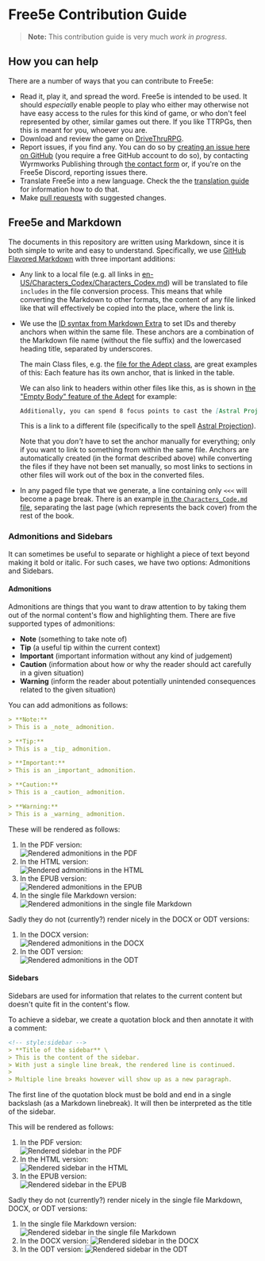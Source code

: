 # Free5e Contribution Guide
<!-- spell-checker:words TTRPGs Wyrmworks -->

> **Note:**
> This contribution guide is very much _work in progress_.

## How you can help

There are a number of ways that you can contribute to Free5e:

- Read it, play it, and spread the word.
  Free5e is intended to be used.
  It should _especially_ enable people to play who either may otherwise not have easy access to the rules for this kind of game, or who don't feel represented by other, similar games out there.
  If you like TTRPGs, then this is meant for you, whoever you are.
- Download and review the game on [DriveThruRPG](https://www.drivethrurpg.com/en/product/513248/free5e-core-rulebook-bundle-bundle).
- Report issues, if you find any.
  You can do so by [creating an issue here on GitHub](https://github.com/wyrmworkspublishing/free5e/issues) (you require a free GitHub account to do so), by contacting Wyrmworks Publishing through [the contact form](https://wyrmworkspublishing.com/contact/) or, if you're on the Free5e Discord, reporting issues there.
- Translate Free5e into a new language.
  Check the the [translation guide](TRANSLATION_GUIDE.md) for information how to do that.
- Make [pull requests](https://docs.github.com/en/pull-requests/collaborating-with-pull-requests/proposing-changes-to-your-work-with-pull-requests/about-pull-requests) with suggested changes.

## Free5e and Markdown

The documents in this repository are written using Markdown, since it is both simple to write and easy to understand.
Specifically, we use [GitHub Flavored Markdown](https://github.github.com/gfm/) with three important additions:

- Any link to a local file (e.g. all links in [en-US/Characters_Codex/Characters_Codex.md](./en-US/Characters_Codex/Characters_Codex.md)) will be translated to file `includes` in the file conversion process.
  This means that while converting the Markdown to other formats, the content of any file linked like that will effectively be copied into the place, where the link is.
- We use the [ID syntax from Markdown Extra](https://michelf.ca/projects/php-markdown/extra/#spe-attr) to set IDs and thereby anchors when within the same file.
  These anchors are a combination of the Markdown file name (without the file suffix) and the lowercased heading title, separated by underscores.

  The main Class files, e.g. the [file for the Adept class](./en-US/Characters_Codex/03_Creating_a_Character/Classes/Adept/Adept.md?plain=1), are great examples of this:
  Each feature has its own anchor, that is linked in the table.

  We can also link to headers within other files like this, as is shown in [the "Empty Body" feature of the Adept](./en-US/Characters_Codex/03_Creating_a_Character/Classes/Adept/Adept.md#empty-body-18th-level-adept_empty_body) for example:

  ```md
  Additionally, you can spend 8 focus points to cast the [Astral Projection](#Astral_Projection_astral_projection) spell, without needing material components.
  ```

  This is a link to a different file (specifically to the spell [Astral Projection](./en-US/Characters_Codex/06_Spellcasting/Spell_Descriptions/A/Astral_Projection.md)).

  Note that you _don't_ have to set the anchor manually for everything; only if you want to link to something from within the same file.
  Anchors are automatically created (in the format described above) while converting the files if they have not been set manually, so most links to sections in other files will work out of the box in the converted files.
- In any paged file type that we generate, a line containing only `<<<` will become a page break.
  There is an example [in the `Characters_Code.md` file](https://github.com/wyrmworkspublishing/free5e/blob/de4fa705775d696d5b69d3e9b01513a641abc1ae/en-US/Characters_Codex/Characters_Codex.md?plain=1#L30), separating the last page (which represents the back cover) from the rest of the book.

### Admonitions and Sidebars

It can sometimes be useful to separate or highlight a piece of text beyond making it bold or italic.
For such cases, we have two options: Admonitions and Sidebars.

#### Admonitions

Admonitions are things that you want to draw attention to by taking them out of the normal content's flow and highlighting them.
There are five supported types of admonitions:

- **Note** (something to take note of)
- **Tip** (a useful tip within the current context)
- **Important** (important information without any kind of judgement)
- **Caution** (information about how or why the reader should act carefully in a given situation)
- **Warning** (inform the reader about potentially unintended consequences related to the given situation)

You can add admonitions as follows:

```md
> **Note:**
> This is a _note_ admonition.

> **Tip:**
> This is a _tip_ admonition.

> **Important:**
> This is an _important_ admonition.

> **Caution:**
> This is a _caution_ admonition.

> **Warning:**
> This is a _warning_ admonition.
```

These will be rendered as follows:

1. In the PDF version: \
   ![Rendered admonitions in the PDF](./assets/images/contribution-guide/admonitions-pdf.png)
2. In the HTML version: \
   ![Rendered admonitions in the HTML](./assets/images/contribution-guide/admonitions-html.png)
3. In the EPUB version: \
   ![Rendered admonitions in the EPUB](./assets/images/contribution-guide/admonitions-epub.png)
4. In the single file Markdown version:
   ![Rendered admonitions in the single file Markdown](./assets/images/contribution-guide/admonitions-single-md.png)

Sadly they do not (currently?) render nicely in the DOCX or ODT versions:

1. In the DOCX version: \
   ![Rendered admonitions in the DOCX](./assets/images/contribution-guide/admonitions-docx.png)
2. In the ODT version: \
   ![Rendered admonitions in the ODT](./assets/images/contribution-guide/admonitions-docx.png)

#### Sidebars

Sidebars are used for information that relates to the current content but doesn't quite fit in the content's flow.

To achieve a sidebar, we create a quotation block and then annotate it with a comment:

```md
<!-- style:sidebar -->
> **Title of the sidebar** \
> This is the content of the sidebar.
> With just a single line break, the rendered line is continued.
>
> Multiple line breaks however will show up as a new paragraph.
```

The first line of the quotation block must be bold and end in a single backslash (as a Markdown linebreak).
It will then be interpreted as the title of the sidebar.

This will be rendered as follows:

1. In the PDF version: \
   ![Rendered sidebar in the PDF](./assets/images/contribution-guide/sidebar-pdf.png)
2. In the HTML version: \
   ![Rendered sidebar in the HTML](./assets/images/contribution-guide/sidebar-html.png)
3. In the EPUB version: \
   ![Rendered sidebar in the EPUB](./assets/images/contribution-guide/sidebar-epub.png)

Sadly they do not (currently?) render nicely in the single file Markdown, DOCX, or ODT versions:

1. In the single file Markdown version:
   ![Rendered sidebar in the single file Markdown](./assets/images/contribution-guide/sidebar-single-md.png)
2. In the DOCX version:
   ![Rendered sidebar in the DOCX](./assets/images/contribution-guide/sidebar-docx.png)
3. In the ODT version:
   ![Rendered sidebar in the ODT](./assets/images/contribution-guide/sidebar-odt.png)
